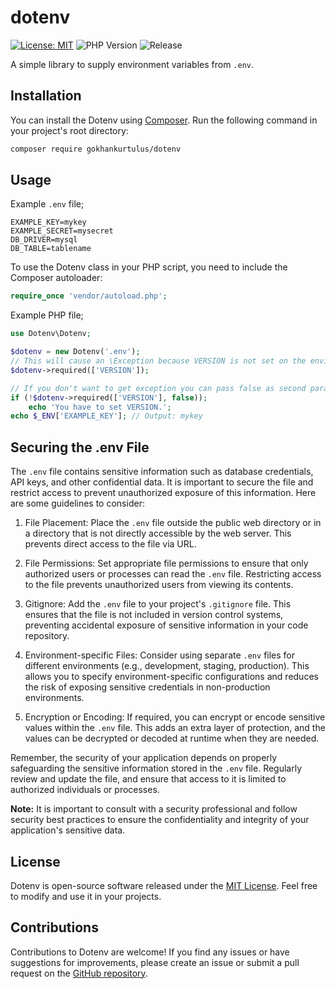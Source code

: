 # dotenv

[![License: MIT](https://img.shields.io/badge/License-MIT-blue.svg)](LICENSE)
![PHP Version](https://img.shields.io/badge/PHP-7.4%2B-blue.svg)
![Release](https://img.shields.io/github/v/release/gokhankurtulus/dotenv.svg)

A simple library to supply environment variables from `.env`.

## Installation

You can install the Dotenv using [Composer](https://getcomposer.org/). Run the following command in your project's root directory:

```bash
composer require gokhankurtulus/dotenv
```

## Usage

Example `.env` file;

```dotenv
EXAMPLE_KEY=mykey
EXAMPLE_SECRET=mysecret
DB_DRIVER=mysql
DB_TABLE=tablename
```

To use the Dotenv class in your PHP script, you need to include the Composer autoloader:

```php
require_once 'vendor/autoload.php';
```

Example PHP file;

```php
use Dotenv\Dotenv;

$dotenv = new Dotenv('.env');
// This will cause an \Exception because VERSION is not set on the environment file and raiseError is true by default.
$dotenv->required(['VERSION']); 

// If you don't want to get exception you can pass false as second parameter
if (!$dotenv->required(['VERSION'], false));
    echo 'You have to set VERSION.';
echo $_ENV['EXAMPLE_KEY']; // Output: mykey
```

## Securing the .env File

The `.env` file contains sensitive information such as database credentials, API keys, and other confidential data. It is important to secure the file and restrict access to prevent unauthorized
exposure of this information. Here are some guidelines to consider:

1. File Placement: Place the `.env` file outside the public web directory or in a directory that is not directly accessible by the web server. This prevents direct access to the file via URL.

2. File Permissions: Set appropriate file permissions to ensure that only authorized users or processes can read the `.env` file. Restricting access to the file prevents unauthorized users from
   viewing its contents.

3. Gitignore: Add the `.env` file to your project's `.gitignore` file. This ensures that the file is not included in version control systems, preventing accidental exposure of sensitive information in
   your code repository.

4. Environment-specific Files: Consider using separate `.env` files for different environments (e.g., development, staging, production). This allows you to specify environment-specific configurations
   and reduces the risk of exposing sensitive credentials in non-production environments.

5. Encryption or Encoding: If required, you can encrypt or encode sensitive values within the `.env` file. This adds an extra layer of protection, and the values can be decrypted or decoded at runtime
   when they are needed.

Remember, the security of your application depends on properly safeguarding the sensitive information stored in the `.env` file. Regularly review and update the file, and ensure that access to it is
limited to authorized individuals or processes.

**Note:** It is important to consult with a security professional and follow security best practices to ensure the confidentiality and integrity of your application's sensitive data.

## License

Dotenv is open-source software released under the [MIT License](LICENSE). Feel free to modify and use it in your projects.

## Contributions

Contributions to Dotenv are welcome! If you find any issues or have suggestions for improvements, please create an issue or submit a pull request on
the [GitHub repository](https://github.com/gokhankurtulus/dotenv).